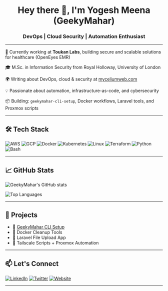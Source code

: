 <!-- profile README for github.com/geekymahar -->

<h1 align="center">Hey there 👋, I'm Yogesh Meena (GeekyMahar)</h1>
<h3 align="center">DevOps | Cloud Security | Automation Enthusiast</h3>

---

🔭 Currently working at **Toukan Labs**, building secure and scalable solutions for healthcare (OpenEyes EMR)

🎓 M.Sc. in Information Security from Royal Holloway, University of London

🌍 Writing about DevOps, cloud & security at [myceliumweb.com](https://myceliumweb.com)

💡 Passionate about automation, infrastructure-as-code, and cybersecurity

📦 Building: `geekymahar-cli-setup`, Docker workflows, Laravel tools, and Proxmox scripts

---

## 🛠️ Tech Stack

![AWS](https://img.shields.io/badge/AWS-%23FF9900.svg?style=flat&logo=amazon-aws&logoColor=white)
![GCP](https://img.shields.io/badge/GCP-%234285F4.svg?style=flat&logo=google-cloud&logoColor=white)
![Docker](https://img.shields.io/badge/Docker-2496ED?style=flat&logo=docker&logoColor=white)
![Kubernetes](https://img.shields.io/badge/Kubernetes-326CE5?style=flat&logo=kubernetes&logoColor=white)
![Linux](https://img.shields.io/badge/Linux-FCC624?style=flat&logo=linux&logoColor=black)
![Terraform](https://img.shields.io/badge/Terraform-623CE4?style=flat&logo=terraform&logoColor=white)
![Python](https://img.shields.io/badge/Python-3776AB?style=flat&logo=python&logoColor=white)
![Bash](https://img.shields.io/badge/Bash-121011?style=flat&logo=gnu-bash&logoColor=white)

---

## 📈 GitHub Stats

![GeekyMahar's GitHub stats](https://github-readme-stats.vercel.app/api?username=geekymahar&show_icons=true&theme=radical)

![Top Languages](https://github-readme-stats.vercel.app/api/top-langs/?username=geekymahar&layout=compact&theme=tokyonight)

---

## 🚀 Projects

- 🔧 [GeekyMahar CLI Setup](https://github.com/geekymahar/geekymahar-cli-setup)
- 🧼 Docker Cleanup Tools
- 📁 Laravel File Upload App
- 🧠 Tailscale Scripts + Proxmox Automation

---

## 📫 Let's Connect

[![LinkedIn](https://img.shields.io/badge/LinkedIn-blue?style=flat&logo=linkedin)](https://linkedin.com/in/geekymahar)
[![Twitter](https://img.shields.io/badge/Twitter-black?style=flat&logo=twitter)](https://twitter.com/geekymahar)
[![Website](https://img.shields.io/badge/Website-grey?style=flat&logo=google-chrome)](https://myceliumweb.com)

---
